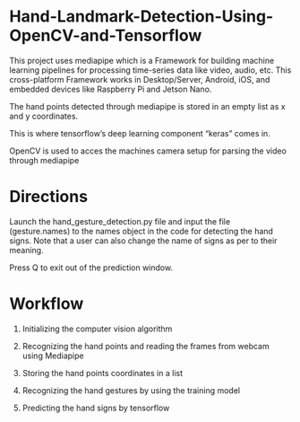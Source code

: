 # Hand-Landmark-Detection-Using-OpenCV-and-Tensorflow

This project uses mediapipe which is a Framework for building machine learning pipelines for processing time-series data like video, audio, etc. This cross-platform Framework works in Desktop/Server, Android, iOS, and embedded devices like Raspberry Pi and Jetson Nano.

The hand points detected through mediapipe is stored in an empty list as x and y coordinates.

This is where tensorflow’s deep learning component “keras” comes in.

OpenCV is used to acces the machines camera setup for parsing the video through mediapipe

# Directions

Launch the hand_gesture_detection.py file and input the file (gesture.names) to the names object in the code for detecting the hand signs.
Note that a user can also change the name of signs as per to their meaning.

Press Q to exit out of the prediction window.

# Workflow

1. Initializing the computer vision algorithm

2. Recognizing the hand points and reading the frames from webcam using Mediapipe
  
3. Storing the hand points coordinates  in a list

4. Recognizing the hand gestures by using the training model

5. Predicting the hand signs by tensorflow

